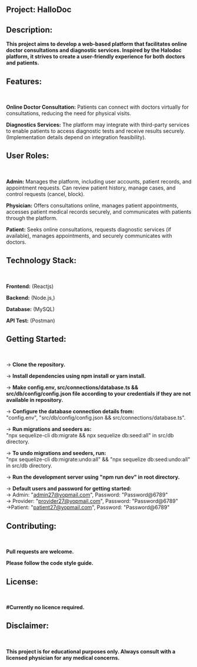 ## Project: HalloDoc

## Description:

**This project aims to develop a web-based platform that facilitates online doctor consultations and diagnostic services. Inspired by the Halodoc platform, it strives to create a user-friendly experience for both doctors and patients.**

## Features:

</br>

**Online Doctor Consultation:** Patients can connect with doctors virtually for consultations, reducing the need for physical visits.
</br>

**Diagnostics Services:** The platform may integrate with third-party services to enable patients to access diagnostic tests and receive results securely. (Implementation details depend on integration feasibility).

## User Roles:

</br>

**Admin:** Manages the platform, including user accounts, patient records, and appointment requests. Can review patient history, manage cases, and control requests (cancel, block).
</br>

**Physician:** Offers consultations online, manages patient appointments, accesses patient medical records securely, and communicates with patients through the platform.
</br>

**Patient:** Seeks online consultations, requests diagnostic services (if available), manages appointments, and securely communicates with doctors.

## Technology Stack:

</br>

**Frontend:** (Reactjs)
</br>

**Backend:** (Node.js,)
</br>

**Database:** (MySQL)
</br>

**API Test:** (Postman)

## Getting Started:

</br>

-> **Clone the repository.**
</br>

-> **Install dependencies using npm install or yarn install.**
</br>

-> **Make config.env, src/connections/database.ts && src/db/config/config.json file according to your credentials if they are not available in repository.**
</br>

-> **Configure the database connection details from:**
</br>
"config.env",
"src/db/config/config.json
&&
src/connections/database.ts".
</br>

-> **Run migrations and seeders as:**
</br>
"npx sequelize-cli db:migrate
&&
npx sequelize db:seed:all" in src/db directory.
</br>

-> **To undo migrations and seeders, run:**
</br>
"npx sequelize-cli db:migrate:undo:all"
&&
"npx sequelize db:seed:undo:all" in src/db directory.
</br>

-> **Run the development server using "npm run dev" in root directory.**
</br>

-> **Default users and password for getting started:**
</br>
-> Admin: "admin27@yopmail.com",
Password: "Password@6789"
</br>
-> Provider: "provider27@yopmail.com",
Password: "Password@6789"
</br>
->Patient: "patient27@yopmail.com",
Password: "Password@6789"

## Contributing:

</br>

**Pull requests are welcome.**
</br>

**Please follow the code style guide.**

## License:

</br>

**#Currently no licence required.**

## Disclaimer:

</br>

**This project is for educational purposes only. Always consult with a licensed physician for any medical concerns.**
